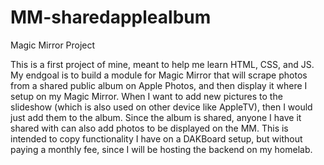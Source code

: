 # MM-sharedapplealbum
Magic Mirror Project

This is a first project of mine, meant to help me learn HTML, CSS, and JS. My endgoal is to build a module for Magic Mirror that will scrape photos from a shared public album on Apple Photos, and then display it where I setup on my Magic Mirror. When I want to add new pictures to the slideshow (which is also used on other device like AppleTV), then I would just add them to the album. Since the album is shared, anyone I have it shared with can also add photos to be displayed on the MM. This is intended to copy functionality I have on a DAKBoard setup, but without paying a monthly fee, since I will be hosting the backend on my homelab.